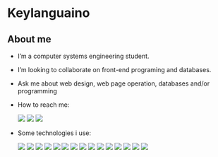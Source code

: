 # Keylanguaino
## About me

- I’m a computer systems engineering student.
- I’m looking to collaborate on front-end programing and databases.
- Ask me about web design, web page operation, databases and/or programming
- How to reach me:

  [<img src="https://img.shields.io/badge/Instagram-E4405F?style=for-the-badge&logo=instagram&logoColor=white">](https://www.instagram.com/keyla_anguiano/)
  [<img src="https://img.shields.io/badge/Facebook-1877F2?style=for-the-badge&logo=facebook&logoColor=white">](https://www.facebook.com/keyla.anguiano.20/)
  [<img src="https://img.shields.io/badge/LinkedIn-0077B5?style=for-the-badge&logo=linkedin&logoColor=white">](https://www.linkedin.com/in/keyla-anguiano?lipi=urn%3Ali%3Apage%3Ad_flagship3_profile_view_base_contact_details%3BPdf1twAgTqSp6xCZPnHZjw%3D%3D)

- Some technologies i use:

  <img src="https://img.shields.io/badge/HTML5-E34F26?style=for-the-badge&logo=html5&logoColor=white)https://img.shields.io/badge/HTML5-E34F26?style=for-the-badge&logo=html5&logoColor=white" /> <img src="https://img.shields.io/badge/CSS3-1572B6?style=for-the-badge&logo=css3&logoColor=white" /> <img src="https://img.shields.io/badge/C-00599C?style=for-the-badge&logo=c&logoColor=white" /> <img src="https://img.shields.io/badge/C%2B%2B-00599C?style=for-the-badge&logo=c%2B%2B&logoColor=white" /> <img src="https://img.shields.io/badge/C%23-239120?style=for-the-badge&logo=c-sharp&logoColor=white" /> <img src="https://img.shields.io/badge/PHP-777BB4?style=for-the-badge&logo=php&logoColor=white" /> <img src="https://img.shields.io/badge/PHP-777BB4?style=for-the-badge&logo=php&logoColor=white" /> <img src="https://img.shields.io/badge/JavaScript-323330?style=for-the-badge&logo=javascript&logoColor=F7DF1E" /> <img src="https://img.shields.io/badge/Python-FFD43B?style=for-the-badge&logo=python&logoColor=blue" /> <img src="[https://img.shields.io/badge/LibreOffice-18A303?style=for-the-badge&logo=LibreOffice&logoColor=white](https://img.shields.io/badge/Microsoft_Office-D83B01?style=for-the-badge&logo=microsoft-office&logoColor=white)" /> <img src="https://img.shields.io/badge/Vuetify-1867C0?style=for-the-badge&logo=vuetify&logoColor=white" /> <img src="https://img.shields.io/badge/Android_Studio-3DDC84?style=for-the-badge&logo=android-studio&logoColor=white](https://img.shields.io/badge/Vercel-000000?style=for-the-badge&logo=vercel&logoColor=white)" /> <img src="https://img.shields.io/badge/MySQL-005C84?style=for-the-badge&logo=mysql&logoColor=white"> <img src="https://img.shields.io/badge/Vercel-000000?style=for-the-badge&logo=vercel&logoColor=white"> <img src="https://img.shields.io/badge/Microsoft_Office-D83B01?style=for-the-badge&logo=microsoft-office&logoColor=white">
  
